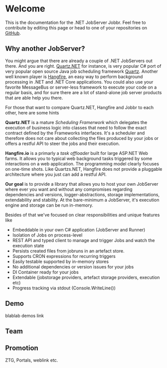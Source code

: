 # Welcome
This is the documentation for the .NET JobServer Jobbr. Feel free to contribute by editing this page or head to one of your repositories on [GitHub](https://github.com/JobbrIO).

## Why another JobServer?
You might argue that there are already a couple of .NET JobServers out there. And you are right. [Quartz.NET](https://www.quartz-scheduler.net/) for instance, is very popular C# port of very popular open source Java job scheduling framework [Quartz](http://www.quartz-scheduler.org/). Another well known player is [Hangfire](https://www.hangfire.io/), an easy way to perform background processing in .NET and .NET Core applications. You could also use your favorite MessageBus or server-less framework to execute your code on a regular basis, and for sure there are a lot of stand-alone job server products that are able help you there.

For those that want to compare Quartz.NET, Hangfire and Jobbr to each other, here are some hints

**Quartz.NET** is a mature *Scheduling Framerwork* which delegates the execution of business logic into classes that need to follow the exact contract defined by the Frameworks interfaces. It's a scheduler and therefore does not care about collecting the files produced by your jobs or offers a restful API to steer the jobs and their execution.

**Hangfire.io** is a primarly a *task offloader* built for large ASP.NET Web farms. It allows you to typical web background tasks triggered by some interactions on a web application. The programming model clearly focuses on one-time shots. Like Quartzs.NET, Hangfire does not provide a pluggable architecture where you just can add a restful API.

**Our goal** is to provide a library that allows you to host your own JobServer where ever you want and without any compromises regarding dependencies and versions, logger-abstractions, storage implementations, extendability and stability. At the bare-minimum a JobServer, it's execution engine and storage can be run in-memory. 

Besides of that we've focused on clear responsibilities and unique features like

* Embeddable in your own C# application (JobServer and Runner)
* Isolation of Jobs on process-level
* REST API and typed client to manage and trigger Jobs and watch the execution state
* Persists created files from jobruns in an artefact store.
* Supports CRON expressions for recurring triggers
* Easily testable supported by in-memory stores
* No additional dependencies or version issues for your jobs
* DI Container ready for your jobs
* Extendable (jobstorage providers, artefact storage providers, execution etc)
* Progress tracking via stdout (Console.WriteLine())


## Demo
blablab demos link

## Team

## Promotion
ZTG, Portals, weblink etc.